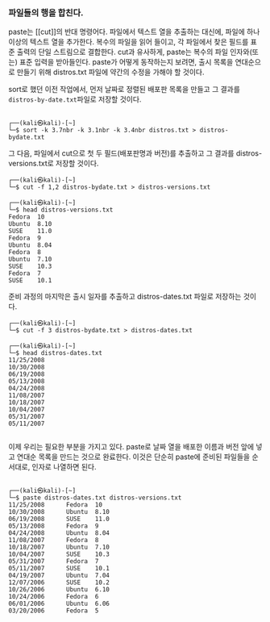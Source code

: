 
### 파일들의 행을 합친다.


paste는 [[cut]]의 반대 명령어다. 파일에서 텍스트 열을 추출하는 대신에, 파일에 하나 이상의 텍스트 열을 추가한다. 복수의 파일을 읽어 들이고, 각 파일에서 찾은 필드를 표준 출력의 단일 스트림으로 결합한다. cut과 유사하게, paste는 복수의 파일 인자와(또는) 표준 입력을 받아들인다. paste가 어떻게 동작하는지 보려면, 출시 목록을 연대순으로 만들기 위해 distros.txt 파일에 약간의 수정을 가해야 할 것이다.


sort로 했던 이전 작업에서, 먼저 날짜로 정렬된 배포판 목록을 만들고 그 결과를 `distros-by-date.txt`파일로 저장할 것이다.

```shell
                                                                                                                                                     
┌──(kali㉿kali)-[~]
└─$ sort -k 3.7nbr -k 3.1nbr -k 3.4nbr distros.txt > distros-bydate.txt

```

그 다음, 파일에서 cut으로 첫 두 필드(배포판명과 버전)를 추출하고 그 결과를 distros-versions.txt로 저장할 것이다.

```shell
┌──(kali㉿kali)-[~]
└─$ cut -f 1,2 distros-bydate.txt > distros-versions.txt
                                                                                                                                                                                                                                            
┌──(kali㉿kali)-[~]
└─$ head distros-versions.txt
Fedora  10
Ubuntu  8.10
SUSE    11.0
Fedora  9
Ubuntu  8.04
Fedora  8
Ubuntu  7.10
SUSE    10.3
Fedora  7
SUSE    10.1

```

준비 과정의 마지막은 출시 일자를 추출하고 distros-dates.txt 파일로 저장하는 것이다.

```shell
┌──(kali㉿kali)-[~]
└─$ cut -f 3 distros-bydate.txt > distros-dates.txt     
                                                                                                                                                                                                                                            
┌──(kali㉿kali)-[~]
└─$ head distros-dates.txt   
11/25/2008
10/30/2008
06/19/2008
05/13/2008
04/24/2008
11/08/2007
10/18/2007
10/04/2007
05/31/2007
05/11/2007
                    
```

이제 우리는 필요한 부분을 가지고 있다. paste로 날짜 열을 배포한 이름과 버전 앞에 넣고 연대순 목록을 만드는 것으로 완료한다. 이것은 단순히 paste에 준비된 파일들을 순서대로, 인자로 나열하면 된다.

``` shell
                                                                                                                                                                                                                                            
┌──(kali㉿kali)-[~]
└─$ paste distros-dates.txt distros-versions.txt
11/25/2008      Fedora  10
10/30/2008      Ubuntu  8.10
06/19/2008      SUSE    11.0
05/13/2008      Fedora  9
04/24/2008      Ubuntu  8.04
11/08/2007      Fedora  8
10/18/2007      Ubuntu  7.10
10/04/2007      SUSE    10.3
05/31/2007      Fedora  7
05/11/2007      SUSE    10.1
04/19/2007      Ubuntu  7.04
12/07/2006      SUSE    10.2
10/26/2006      Ubuntu  6.10
10/24/2006      Fedora  6
06/01/2006      Ubuntu  6.06
03/20/2006      Fedora  5

```